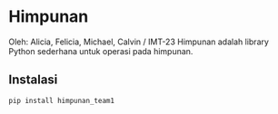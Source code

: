 # Himpunan
Oleh: Alicia, Felicia, Michael, Calvin / IMT-23
Himpunan adalah library Python sederhana untuk operasi pada himpunan.

## Instalasi
```bash
pip install himpunan_team1
